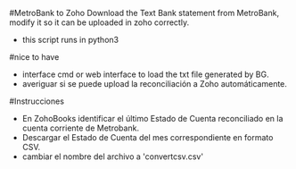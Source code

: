 #MetroBank to Zoho
Download the Text Bank statement from MetroBank, modify it so it can be uploaded in zoho correctly.

- this script runs in python3


#nice to have
- interface cmd or web interface to load the txt file generated by BG.
- averiguar si se puede upload la reconciliación a Zoho automáticamente.

#Instrucciones
- En ZohoBooks identificar el último Estado de Cuenta reconciliado en la cuenta corriente de Metrobank.
- Descargar el Estado de Cuenta del mes correspondiente en formato CSV.
- cambiar el nombre del archivo a 'convertcsv.csv'
